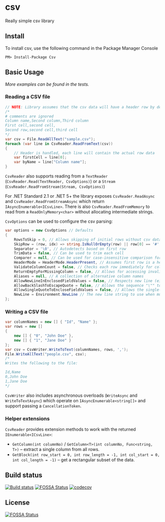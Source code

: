 # csv
Really simple csv library

## Install

To install csv, use the following command in the Package Manager Console

    PM> Install-Package Csv

## Basic Usage

_More examples can be found in the tests._

### Reading a CSV file

```csharp
// NOTE: Library assumes that the csv data will have a header row by default, see CsvOptions.HeaderMode
/*
# comments are ignored
Column name,Second column,Third column
First cell,second cell,
Second row,second cell,third cell
*/ 
var csv = File.ReadAllText("sample.csv");
foreach (var line in CsvReader.ReadFromText(csv))
{
    // Header is handled, each line will contain the actual row data
    var firstCell = line[0];
    var byName = line["Column name"];
}
```

`CsvReader` also supports reading from a `TextReader` (`CsvReader.Read(TextReader, CsvOptions)`) or a `Stream` (`CsvReader.ReadFromStream(Stream, CsvOptions)`)

For .NET Standard 2.1 or .NET 5+ the library exposes `CsvReader.ReadAsync` and
`CsvReader.ReadFromStreamAsync` which return `IAsyncEnumerable<ICsvLine>`.
There is also `CsvReader.ReadFromMemory` to read from a `ReadOnlyMemory<char>`
without allocating intermediate strings.

`CsvOptions` can be used to configure the csv parsing:

```csharp
var options = new CsvOptions // Defaults
{
    RowsToSkip = 0, // Allows skipping of initial rows without csv data
    SkipRow = (row, idx) => string.IsNullOrEmpty(row) || row[0] == '#',
    Separator = '\0', // Autodetects based on first row
    TrimData = false, // Can be used to trim each cell
    Comparer = null, // Can be used for case-insensitive comparison for names
    HeaderMode = HeaderMode.HeaderPresent, // Assumes first row is a header row
    ValidateColumnCount = false, // Checks each row immediately for column count
    ReturnEmptyForMissingColumn = false, // Allows for accessing invalid column names
    Aliases = null, // A collection of alternative column names
    AllowNewLineInEnclosedFieldValues = false, // Respects new line (either \r\n or \n) characters inside field values enclosed in double quotes.
    AllowBackSlashToEscapeQuote = false, // Allows the sequence "\"" to be a valid quoted value (in addition to the standard """")
    AllowSingleQuoteToEncloseFieldValues = false, // Allows the single-quote character to be used to enclose field values
    NewLine = Environment.NewLine // The new line string to use when multiline field values are read (Requires "AllowNewLineInEnclosedFieldValues" to be set to "true" for this to have any effect.)
};
```

### Writing a CSV file

```csharp
var columnNames = new [] { "Id", "Name" };
var rows = new [] 
{
    new [] { "0", "John Doe" },
    new [] { "1", "Jane Doe" }
};
var csv = CsvWriter.WriteToText(columnNames, rows, ',');
File.WriteAllText("people.csv", csv);
/*
Writes the following to the file:

Id,Name
0,John Doe
1,Jane Doe
*/
```

`CsvWriter` also includes asynchronous overloads (`WriteAsync` and
`WriteToTextAsync`) which operate on `IAsyncEnumerable<string[]>` and support
passing a `CancellationToken`.

### Helper extensions

`CsvReader` provides extension methods to work with the returned
`IEnumerable<ICsvLine>`:

- `GetColumn(int columnNo)` / `GetColumn<T>(int columnNo, Func<string, T>)` –
  extract a single column from all rows.
- `GetBlock(int row_start = 0, int row_length = -1, int col_start = 0,
  int col_length = -1)` – get a rectangular subset of the data.


## Build status
[![Build status](https://ci.appveyor.com/api/projects/status/d1m0vu1n7idsk7uu?svg=true)](https://ci.appveyor.com/project/SteveHansen/csv)
[![FOSSA Status](https://app.fossa.io/api/projects/git%2Bgithub.com%2Fstevehansen%2Fcsv.svg?type=shield)](https://app.fossa.io/projects/git%2Bgithub.com%2Fstevehansen%2Fcsv?ref=badge_shield)
[![codecov](https://codecov.io/gh/stevehansen/csv/branch/master/graph/badge.svg)](https://codecov.io/gh/stevehansen/csv)


## License
[![FOSSA Status](https://app.fossa.io/api/projects/git%2Bgithub.com%2Fstevehansen%2Fcsv.svg?type=large)](https://app.fossa.io/projects/git%2Bgithub.com%2Fstevehansen%2Fcsv?ref=badge_large)
